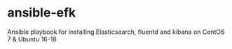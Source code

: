 # ansible-efk
Ansible playbook for installing Elasticsearch, fluentd and kibana on CentOS 7 &amp; Ubuntu 16-18
